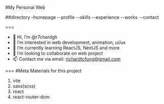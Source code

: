 #My Personal Web

##directory
-homepage
--profile
--skills
--experience
--works
--contact

===
- 👋 Hi, I’m @r7chardgh
- 👀 I’m interested in web development, animation, ui/ux
- 🌱 I’m currently learning ReactJS, NextJS and more
- 💞️ I’m looking to collaborate on web project
- 📫 Contact me via email: richardtcfung@gmail.com

===
#Meta
Materials for this project
1. vite
2. sass(scss)
3. react
4. react-router-dom
